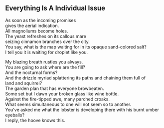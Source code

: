 Everything Is A Individual Issue
--------------------------------
As soon as the incoming promises  
gives the aerial indication.  
All magnoliums become holes.  
The yeast refreshes on its callous mare  
seizing cinnamon branches over the city.  
You say, what is the map waiting for in its opaque sand-colored salt?  
I tell you it is waiting for droplet like you.  
  
My blazing breath rustles you always.  
You are going to ask where are the fill?  
And the nocturnal forms?  
And the drizzle myriad splattering its paths and chaining them full of  
land and squirrel?  
The garden plan that has everyone browbeaten.  
Some set but I dawn your broken glass like wine bottle.  
Against the fire-tipped awe, many parched croaks.  
What seems simultaneous to one will not seem so to another.  
You've asked me what the lobster is developing there with his burnt umber eyeballs?  
I reply, the hoove knows this.  
